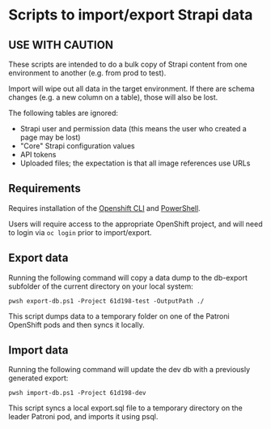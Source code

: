 # Scripts to import/export Strapi data

## USE WITH CAUTION

These scripts are intended to do a bulk copy of Strapi content from one environment to another (e.g. from prod to test).

Import will wipe out all data in the target environment. If there are schema changes (e.g. a new column on a table),
those will also be lost.

The following tables are ignored:

* Strapi user and permission data (this means the user who created a page may be lost)
* "Core" Strapi configuration values
* API tokens
* Uploaded files; the expectation is that all image references use URLs

## Requirements

Requires installation of the [Openshift CLI](https://docs.openshift.com/container-platform/4.9/cli_reference/openshift_cli/getting-started-cli.htm)
and [PowerShell](https://docs.microsoft.com/en-us/powershell/scripting/install/installing-powershell?view=powershell-7.2).

Users will require access to the appropriate OpenShift project, and will need to login via ``oc login`` prior to import/export.

## Export data

Running the following command will copy a data dump to the db-export subfolder of the current directory
on your local system:

```shell
pwsh export-db.ps1 -Project 61d198-test -OutputPath ./
```

This script dumps data to a temporary folder on one of the Patroni OpenShift pods and then syncs it locally.

## Import data

Running the following command will update the dev db with a previously generated export:

```shell
pwsh import-db.ps1 -Project 61d198-dev
```

This script syncs a local export.sql file to a temporary directory on the leader Patroni pod, and imports
it using psql.
